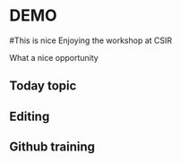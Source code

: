 # DEMO
#This is  nice
Enjoying the workshop at CSIR 

What a nice opportunity 
## Today topic 
## Editing 
## Github training 
